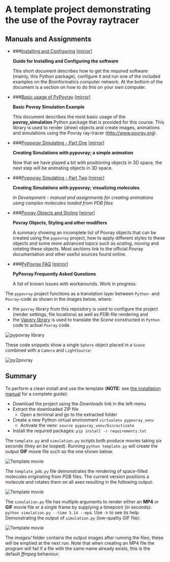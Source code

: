 # A template project demonstrating the use of the Povray raytracer

## Manuals and Assignments

* ###[Installing and Configuring](http://nbviewer.jupyter.org/urls/bitbucket.org/mkempenaar/pypovray/raw/master/manual/install_and_configure.ipynb) \[[mirror](https://bioinf.nl/~marcelk/pypovray/install_and_configure.html)\]

    **Guide for Installing and Configuring the software**  
      
    This short document describes how to get the required software (mainly, this Python package), configure it and run one of the included examples on the Bioinformatics computer network. At the bottom of the document is a section on how to do this on your own computer.

* ###[Basic usage of PyPovray](http://nbviewer.jupyter.org/urls/bitbucket.org/mkempenaar/pypovray/raw/master/manual/povray_basic.ipynb) \[[mirror](https://bioinf.nl/~marcelk/pypovray/povray_basic.html)\]

    **Basic Povray Simulation Example**  
      
    This document describes the most basic usage of the **povray_simulation** Python package that is provided for this course. This library is used to render (*draw*) objects and create images, animations and simulations using the Povray ray-tracer (http://www.povray.org).

* ###[Pypovray Simulating - Part One](http://nbviewer.jupyter.org/urls/bitbucket.org/mkempenaar/pypovray/raw/master/manual/pypovray_simulation_1.ipynb) \[[mirror](https://bioinf.nl/~marcelk/pypovray/pypovray_simulation_1.html)\]

    **Creating Simulations with pypovray; a simple animation**
    
    Now that we have played a bit with positioning objects in 3D space, the next step will be animating objects in 3D space.

* ###[Pypovray Simulating - Part Two](http://nbviewer.jupyter.org/urls/bitbucket.org/mkempenaar/pypovray/raw/master/manual/pypovray_simulation_2.ipynb) \[[mirror](https://bioinf.nl/~marcelk/pypovray/pypovray_simulation_2.html)\]

    **Creating Simulations with pypovray; visualizing molecules**
    
    *In Development - manual and assignments for creating animations using complex molecules loaded from PDB files*

* ###[Povray Objects and Styling](http://nbviewer.jupyter.org/urls/bitbucket.org/mkempenaar/pypovray/raw/master/manual/povray_objects.ipynb) \[[mirror](https://bioinf.nl/~marcelk/pypovray/povray_objects.html)\]

    **Povray Objects, Styling and other modifiers**

    A summary showing an incomplete list of Povray objects that can be created using the `pypovray` project, how to apply different styles to these objects and some more advanced topics such as *scaling*, *moving* and *rotating* these objects. Most sections link to the official Povray documentation and other useful sources found online. 

* ###[PyPovray FAQ](http://nbviewer.jupyter.org/urls/bitbucket.org/mkempenaar/pypovray/raw/master/manual/FAQ.ipynb) \[[mirror](https://bioinf.nl/~marcelk/pypovray/FAQ.html)\]

    **PyPovray Frequently Asked Questions**

    A list of known issues with workarounds. Work in progress.

The `pypovray` project functions as a translation layer between `Python`- and `Povray`-code as shown in the images below, where:
* the `povray` library from this repository is used to configure the project (render settings, file locations) as well as PDB-file rendering and
* the [Vapory library](http://zulko.github.io/blog/2014/11/13/things-you-can-do-with-python-and-pov-ray/) is used to translate the *Scene* constructed in `Python` code to actual `Povray` code.

![pypovray library](https://bitbucket.org/mkempenaar/pypovray/raw/master/manual/files/pypovray.png)

These code snippets show a single `Sphere` object placed in a `Scene` combined with a `Camera` and `LightSource`:

![py2povray](https://bitbucket.org/mkempenaar/pypovray/raw/master/manual/files/py2povray.png)

## Summary

To perform a clean install and use the template (**NOTE:** see [the installation manual](http://nbviewer.jupyter.org/urls/bitbucket.org/mkempenaar/pypovray/raw/master/manual/install_and_configure.ipynb) for a complete guide):

* Download the project using the *Downloads* link in the left-menu
* Extract the downloaded ZIP file
    * Open a terminal and go to the extracted folder
* Create a new Python virtual environment `virtualenv pypovray_venv`
    * Activate the venv: `source pypovray_venv/bin/activate`
* Install the required packages: `pip install -r requirements.txt`

The `template.py` and `simulation.py` scripts both produce movies taking six seconds (they an be looped). Running `python template.py` will create the output **GIF** movie file such as the one shown below.

![Template movie](https://bitbucket.org/mkempenaar/pypovray/raw/master/movies/template_md.gif)

The `template_pdb.py` file demonstrates the rendering of space-filled molecules originating from PDB files. The current version positions a molecule and rotates them on all axes resulting in the following output:

![Template movie](https://bitbucket.org/mkempenaar/pypovray/raw/master/movies/rotation_md.gif)

The `simulation.py` file has multiple arguments to render either an **MP4** or **GIF** movie file or a single frame by supplying a timepoint (in seconds): `python simulation.py --time 3.14 --mp4`. Use `-h` to see its help. Demonstrating the output of `simulation.py` (low-quality GIF file):

![Template movie](https://bitbucket.org/mkempenaar/pypovray/raw/master/movies/simulation_md.gif) 

The *images/* folder contains the output images after running the files; these will be emptied at the next run. Note that when creating an MP4 file the program will fail if a file with the same name already exists, this is the default *ffmpeg* behaviour.